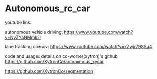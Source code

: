 # Autonomous_rc_car

youtube link:

autonomous vehicle driving:
https://www.youtube.com/watch?v=NyZYaNMmk3I

lane tracking opencv:
https://www.youtube.com/watch?v=7Zwjr79SSu4

code and usages details on co-worker(xytron)'s github:
https://github.com/XytronCo/autonomous_xycar

https://github.com/XytronCo/segmentation
